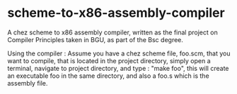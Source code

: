 # scheme-to-x86-assembly-compiler
A chez scheme to x86 assembly compiler, written as the final project on Compiler Principles taken in BGU, 
as part of the Bsc degree.

Using the compiler :
Assume you have a chez scheme file, foo.scm, that you want to compile, that is located in the project directory,
simply open a terminal, navigate to project directory, and type : "make foo",
this will create an executable foo in the same directory, and also a foo.s which is the assembly file.
